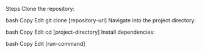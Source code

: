 Steps
Clone the repository:

bash
Copy
Edit
git clone [repository-url]
Navigate into the project directory:

bash
Copy
Edit
cd [project-directory]
Install dependencies:


bash
Copy
Edit
[run-command]
